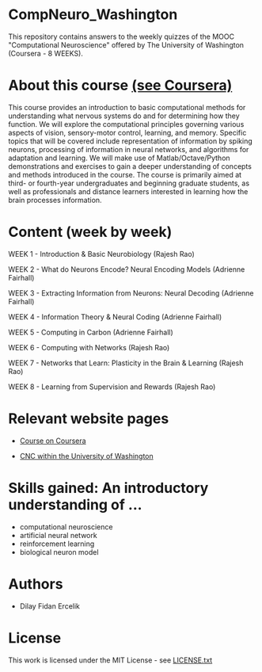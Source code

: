 # CompNeuro_Washington

This repository contains answers to the weekly quizzes of the MOOC "Computational Neuroscience" offered by The University of Washington (Coursera - 8 WEEKS). 

# About this course [(see Coursera)](https://www.coursera.org/learn/computational-neuroscience)

This course provides an introduction to basic computational methods for understanding what nervous systems do and for determining how they function. We will explore the computational principles governing various aspects of vision, sensory-motor control, learning, and memory. Specific topics that will be covered include representation of information by spiking neurons, processing of information in neural networks, and algorithms for adaptation and learning. We will make use of Matlab/Octave/Python demonstrations and exercises to gain a deeper understanding of concepts and methods introduced in the course. The course is primarily aimed at third- or fourth-year undergraduates and beginning graduate students, as well as professionals and distance learners interested in learning how the brain processes information.

# Content (week by week)

WEEK 1 - Introduction & Basic Neurobiology (Rajesh Rao)

WEEK 2 - What do Neurons Encode? Neural Encoding Models (Adrienne Fairhall)

WEEK 3 - Extracting Information from Neurons: Neural Decoding (Adrienne Fairhall)

WEEK 4 - Information Theory & Neural Coding (Adrienne Fairhall)

WEEK 5 - Computing in Carbon (Adrienne Fairhall)

WEEK 6 - Computing with Networks (Rajesh Rao)

WEEK 7 - Networks that Learn: Plasticity in the Brain & Learning (Rajesh Rao)

WEEK 8 - Learning from Supervision and Rewards (Rajesh Rao)


# Relevant website pages

- [Course on Coursera](https://www.coursera.org/learn/computational-neuroscience)

- [CNC within the University of Washington](https://cneuro-web01.s.uw.edu/)


# Skills gained: An introductory understanding of ...

- computational neuroscience
- artificial neural network
- reinforcement learning
- biological neuron model


# Authors
- Dilay Fidan Ercelik 

# License
This work is licensed under the MIT License - see [LICENSE.txt](https://github.com/dilayercelik/CompNeuro_Washington/blob/master/LICENSE.txt)
